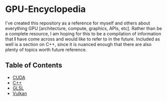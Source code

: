 # GPU-Encyclopedia

I've created this repository as a reference for myself and others about everything GPU [architecture, compute, graphics, APIs, etc]. Rather than be a complete resource, I am hoping for this to be a compilation of information that **I**  have come across and would like to refer to in the future. Included as well is a section on C++, since it is nuanced enough that there are also plenty of topics worth future reference. 

## Table of Contents 
- [CUDA](CUDA.md)
- [C++](C++.md)
- [GLSL](GLSL.md)
- [Vulkan](Vulkan.md)

